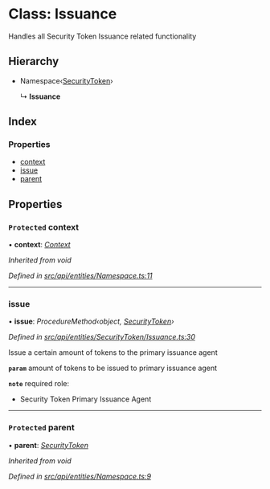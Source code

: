 # Class: Issuance

Handles all Security Token Issuance related functionality

## Hierarchy

* Namespace‹[SecurityToken](securitytoken.md)›

  ↳ **Issuance**

## Index

### Properties

* [context](issuance.md#protected-context)
* [issue](issuance.md#issue)
* [parent](issuance.md#protected-parent)

## Properties

### `Protected` context

• **context**: *[Context](context.md)*

*Inherited from void*

*Defined in [src/api/entities/Namespace.ts:11](https://github.com/PolymathNetwork/polymesh-sdk/blob/a0872cf4/src/api/entities/Namespace.ts#L11)*

___

###  issue

• **issue**: *ProcedureMethod‹object, [SecurityToken](securitytoken.md)›*

*Defined in [src/api/entities/SecurityToken/Issuance.ts:30](https://github.com/PolymathNetwork/polymesh-sdk/blob/a0872cf4/src/api/entities/SecurityToken/Issuance.ts#L30)*

Issue a certain amount of tokens to the primary issuance agent

**`param`** amount of tokens to be issued to primary issuance agent

**`note`** required role:
  - Security Token Primary Issuance Agent

___

### `Protected` parent

• **parent**: *[SecurityToken](securitytoken.md)*

*Inherited from void*

*Defined in [src/api/entities/Namespace.ts:9](https://github.com/PolymathNetwork/polymesh-sdk/blob/a0872cf4/src/api/entities/Namespace.ts#L9)*
